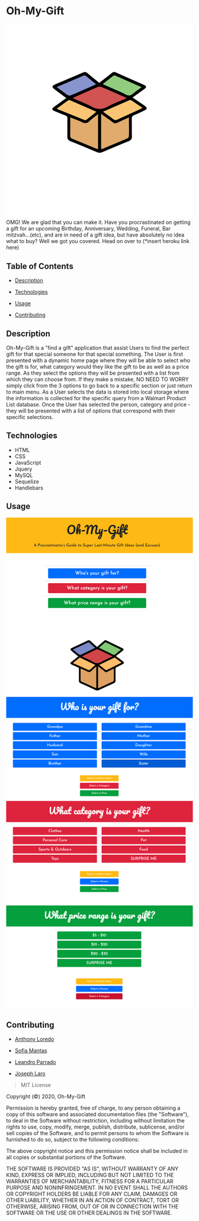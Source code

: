 # Oh-My-Gift 

![](public/images/oh-my-gift-box.png)
OMG! We are glad that you can make it. Have you procrastinated on getting a gift for an upcoming Birthday, Anniversary, Wedding, Funeral, Bar mitzvah...(etc), and are in need of a gift idea, but have absolutely no idea what to buy?  Well we got you covered. Head on over to (*insert heroku link here) 

## Table of Contents 

* [Description](#description)

* [Technologies](#technologies)

* [Usage](#usage)

* [Contributing](#contributing)

## Description

Oh-My-Gift is a "find a gift" application that assist Users to find the perfect gift for that special someone for that special something. The User is first presented with a dynamic home page where they will be able to select who the gift is for, what category would they like the gift to be as well as a price range. As they select the options they will be presented with a list from which they can choose from. If they make a mistake, NO NEED TO WORRY simply click from the 3 options to go back to a specific section or just return to main menu. As a User selects the data is stored into local storage where the information is collected for the specific query from a Walmart Product List database. Once the User has selected the person, category and price - they will be presented with a list of options that correspond with their specific selections. 


## Technologies
- HTML
- CSS
- JavaScript
- Jquery
- MySQL
- Sequelize
- Handlebars


## Usage

![](public/images/OMG/homePage.png)
![](public/images/OMG/whoGift.png)
![](public/images/OMG/whatGift.png)
![](public/images/OMG/priceGift.png)


  
## Contributing

* [Anthony Loredo](https://github.com/anthonyloredo5)

* [Sofia Mantas](https://github.com/Sofoula23)

* [Leandro Parrado](https://github.com/Bokosyk)

* [Joseph Laro](https://github.com/JRLaro)



> MIT License

Copyright (©) 2020, Oh-My-Gift

Permission is hereby granted, free of charge, to any person obtaining a copy of this software and associated documentation files (the "Software"), to deal in the Software without restriction, including without limitation the rights to use, copy, modify, merge, publish, distribute, sublicense, and/or sell copies of the Software, and to permit persons to whom the Software is furnished to do so, subject to the following conditions:

The above copyright notice and this permission notice shall be included in all copies or substantial portions of the Software.

THE SOFTWARE IS PROVIDED "AS IS", WITHOUT WARRANTY OF ANY KIND, EXPRESS OR IMPLIED, INCLUDING BUT NOT LIMITED TO THE WARRANTIES OF MERCHANTABILITY, FITNESS FOR A PARTICULAR PURPOSE AND NONINFRINGEMENT. IN NO EVENT SHALL THE AUTHORS OR COPYRIGHT HOLDERS BE LIABLE FOR ANY CLAIM, DAMAGES OR OTHER LIABILITY, WHETHER IN AN ACTION OF CONTRACT, TORT OR OTHERWISE, ARISING FROM, OUT OF OR IN CONNECTION WITH THE SOFTWARE OR THE USE OR OTHER DEALINGS IN THE SOFTWARE.

